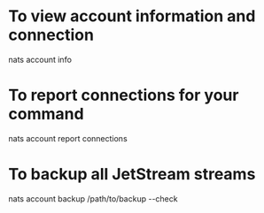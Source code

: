 # To view account information and connection
nats account info

# To report connections for your command
nats account report connections

# To backup all JetStream streams
nats account backup /path/to/backup --check
